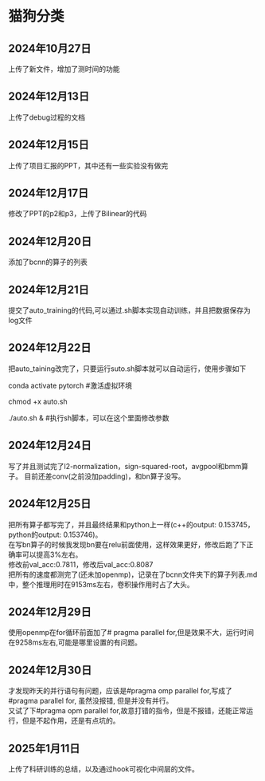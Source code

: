 # 猫狗分类

## 2024年10月27日
上传了新文件，增加了测时间的功能

## 2024年12月13日
上传了debug过程的文档

## 2024年12月15日

上传了项目汇报的PPT，其中还有一些实验没有做完

## 2024年12月17日

修改了PPT的p2和p3，上传了Bilinear的代码

## 2024年12月20日

添加了bcnn的算子的列表

## 2024年12月21日

提交了auto_training的代码,可以通过.sh脚本实现自动训练，并且把数据保存为log文件

## 2024年12月22日

把auto_taining改完了，只要运行suto.sh脚本就可以自动运行，使用步骤如下

conda activate pytorch #激活虚拟环境

chmod +x auto.sh

./auto.sh & #执行sh脚本，可以在这个里面修改参数  


## 2024年12月24日

写了并且测试完了l2-normalization，sign-squared-root，avgpool和bmm算子。
目前还差conv(之前没加padding)，和bn算子没写。

## 2024年12月25日

把所有算子都写完了，并且最终结果和python上一样(c++的output: 0.153745，python的output: 0.153746)。  
在写bn算子的时候我发现bn要在relu前面使用，这样效果更好，修改后跑了下正确率可以提高3%左右。  
修改前val_acc:0.7811，修改后val_acc:0.8087  
把所有的速度都测完了(还未加openmp)，记录在了bcnn文件夹下的算子列表.md中，整个推理用时在9153ms左右，卷积操作用时占了大头。

## 2024年12月29日

使用openmp在for循环前面加了# pragma parallel for,但是效果不大，运行时间在9258ms左右,可能是哪里设置的有问题。

## 2024年12月30日

才发现昨天的并行语句有问题，应该是#pragma omp parallel for,写成了#pragma parallel for, 虽然没报错, 但是并没有并行。  
又试了下#pragma opm parallel for,故意打错的指令，但是不报错，还能正常运行，但是不起作用，还是有点坑的。

## 2025年1月11日

上传了科研训练的总结，以及通过hook可视化中间层的文件。